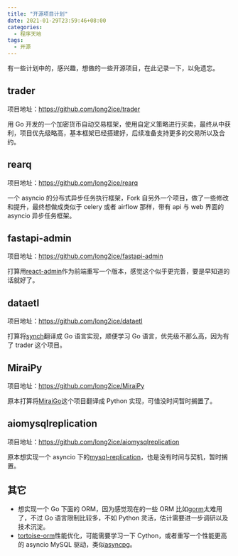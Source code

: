 ```yaml
---
title: "开源项目计划"
date: 2021-01-29T23:59:46+08:00
categories:
  - 程序天地
tags:
  - 开源
---
```


有一些计划中的，感兴趣，想做的一些开源项目，在此记录一下，以免遗忘。

## trader

项目地址：https://github.com/long2ice/trader

用 Go 开发的一个加密货币自动交易框架，使用自定义策略进行买卖，最终从中获利，项目优先级略高，基本框架已经搭建好，后续准备支持更多的交易所以及合约。

## rearq

项目地址：https://github.com/long2ice/rearq

一个 asyncio 的分布式异步任务执行框架，Fork 自另外一个项目，做了一些修改和提升，最终想做成类似于 celery 或者 airflow 那样，带有 api 与 web 界面的 asyncio 异步任务框架。

## fastapi-admin

项目地址：https://github.com/long2ice/fastapi-admin

打算用[react-admin](https://github.com/marmelab/react-admin)作为前端重写一个版本，感觉这个似乎更完善，要是早知道的话就好了。

## dataetl

项目地址：https://github.com/long2ice/dataetl

打算将[synch](https://github.com/long2ice/synch)翻译成 Go 语言实现，顺便学习 Go 语言，优先级不那么高，因为有了 trader 这个项目。

## MiraiPy

项目地址：https://github.com/long2ice/MiraiPy

原本打算将[MiraiGo](https://github.com/Mrs4s/MiraiGo)这个项目翻译成 Python 实现，可惜没时间暂时搁置了。

## aiomysqlreplication

项目地址：https://github.com/long2ice/aiomysqlreplication

原本想实现一个 asyncio 下的[mysql-replication](https://github.com/noplay/python-mysql-replication)，也是没有时间与契机，暂时搁置。

## 其它

- 想实现一个 Go 下面的 ORM，因为感觉现在的一些 ORM 比如[gorm](https://gorm.io/zh_CN/)太难用了，不过 Go 语言限制比较多，不如 Python 灵活，估计需要进一步调研以及技术沉淀。
- [tortoise-orm](https://github.com/tortoise/tortoise-orm)性能优化，可能需要学习一下 Cython，或者重写一个性能更高的 asyncio MySQL 驱动，类似[asyncpg](https://github.com/MagicStack/asyncpg)。
